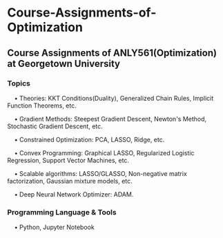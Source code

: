 # Course-Assignments-of-Optimization

## Course Assignments of ANLY561(Optimization) at Georgetown University

### Topics
$\quad$• Theories: KKT Conditions(Duality), Generalized Chain Rules, Implicit Function Theorems, etc.

$\quad$• Gradient Methods: Steepest Gradient Descent, Newton's Method, Stochastic Gradient Descent, etc.

$\quad$• Constrained Optimization: PCA, LASSO, Ridge, etc.

$\quad$• Convex Programming: Graphical LASSO, Regularized Logistic Regression, Support Vector Machines, etc.

$\quad$• Scalable algorithms: LASSO/GLASSO, Non-negative matrix factorization, Gaussian mixture models, etc.

$\quad$• Deep Neural Network Optimizer: ADAM.

### Programming Language & Tools
$\quad$• Python, Jupyter Notebook
